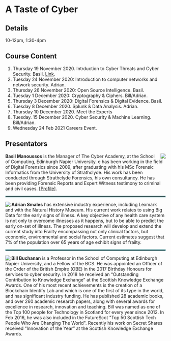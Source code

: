 # A Taste of Cyber
## Details
10-12pm, 1:30-4pm

## Course Content

1. Thursday 19 November 2020. Intrduction to Cyber Threats and Cyber Security. Basil. [Link]( https://github.com/billbuchanan/taste_of_cyber/tree/master/01_introduction).
2. Tuesday 24 November 2020: Introduction to computer networks and network security. Adrian.
3. Thursday 26 November 2020: Open Source Intelligence. Basil.
4. Tuesday 1 December 2020: Cryptography & Ciphers. Bill/Adrian.
5. Thursday 3 December 2020: Digital Forensics & Digital Evidence. Basil.
6. Tuesday 8 December 2020. Splunk & Data Analysis. Adrian.
7. Thursday 10 December 2020. Meet the Experts 
8. Tuesday. 15 December 2020. Cyber Security & Machine Learning. Bill/Adrian.
9. Wednesday 24 Feb 2021 Careers Event. 

## Presentators

<img src="https://www.napier.ac.uk/~/media/worktribe/person/file-122916.png?h=200&as=1&hash=A9CB9256B7EF65D8DA5C5FBB252796802137EA59" align="right"/> <b>Basil Manoussos</b> is the Manager of The Cyber Academy, at the School of Computing, Edinburgh Napier University. e has been working in the field of Digital Forensics since 2009, after graduating with his MSc Forensic Informatics from the University of Strathclyde. His work has been conducted through Strathclyde Forensics, his own consultancy. He has been providing Forensic Reports and Expert Witness testimony to criminal and civil cases. [<a href="https://www.napier.ac.uk/people/basil-manoussos" target="_blank">Profile</a>].

<hr style="border: 2px solid#5b9aa0;" />

<img src="https://www.napier.ac.uk/~/media/worktribe/person/file-110783.jpg?h=200&as=1&hash=A0B7C2AF39D4C0D4AD93A35781BD0B6902DFDD37" align="left"/>  <b>Adrian Smales</b> has extensive industry experience, including Lexmark and with the Natural History Museum. His current work relates to using Big Data for the early signs of illness. A key objective of any health care system is not only to overcome illnesses as it happens, but to be able to predict the early on-set of illness. The proposed research will develop and extend the current study into Frailty encompassing not only clinical factors, but economic, environmental and social factors.  Current estimates suggest that 7% of the population over 65 years of age exhibit signs of frailty.


<hr style="border: 2px solid#5b9aa0;" />

<img src="https://www.napier.ac.uk/~/media/worktribe/person/file-110736.jpg?h=200&as=1&hash=9E36923336CCDD42AC8EB5A466D2E77D3980957C" align="left"/> <b>Bill Buchanan</b> is a Professor in the School of Computing at Edinburgh Napier University, and a Fellow of the BCS. He was appointed an Officer of the Order of the British Empire (OBE) in the 2017 Birthday Honours for services to cyber security. In 2018 he received an “Outstanding Contribution to Knowledge Exchange” at the Scottish Knowledge Exchange Awards. One of his most recent achievements is the creation of a Blockchain Identify Lab and which is one of the first of its type in the world, and has significant industry funding. He has published 28 academic books, and over 260 academic research papers, along with several awards for excellence in research, innovation and teaching. Bill was named as one of the Top 100 people for Technology in Scotland for every year since 2012. In Feb 2016, he was also included in the FutureScot "Top 50 Scottish Tech People Who Are Changing The World". Recently his work on Secret Shares received “Innovation of the Year” at the Scottish Knowledge Exchange Awards.




